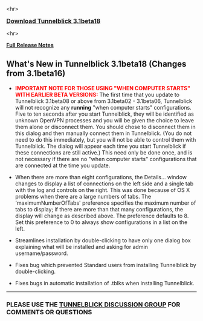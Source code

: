 

&lt;hr&gt;


<font size='3'><b><a href='http://code.google.com/p/tunnelblick/downloads/detail?name=Tunnelblick_3.1beta18.dmg'>Download Tunnelblick 3.1beta18</a></b></font>


&lt;hr&gt;



**[Full Release Notes](RlsNotes.md)**

## What's New in Tunnelblick 3.1beta18 (Changes from 3.1beta16) ##
  * <font color='red'><b>IMPORTANT NOTE FOR THOSE USING "WHEN COMPUTER STARTS" WITH EARLIER BETA VERSIONS:</b></font> The first time that you update to Tunnelblick 3.1beta08 or above from 3.1beta02 - 3.1beta06, Tunnelblick will not recognize any **running** "when computer starts" configurations. Five to ten seconds after you start Tunnelblick, they will be identified as unknown OpenVPN processes and you will be given the choice to leave them alone or disconnect them. You should chose to disconnect them in this dialog and then manually connect them in Tunnelblick. (You do not need to do this immediately, but you will not be able to control them with Tunnelblick. The dialog will appear each time you start Tunnelblick if these connections are still active.) This need only be done once, and is not necessary if there are no "when computer starts" configurations that are connected at the time you update.



  * When there are more than eight configurations, the Details… window changes to display a list of connections on the left side and a single tab with the log and controls on the right. This was done because of OS X problems when there are a large numbers of tabs. The 'maximumNumberOfTabs' preference specifies the maximum number of tabs to display; if there are more than that many configurations, the display will change as described above. The preference defaults to 8. Set this preference to 0 to always show configurations in a list on the left.

  * Streamlines installation by double-clicking to have only one dialog box explaining what will be installed and asking for admin username/password.

  * Fixes bug which prevented Standard users from installing Tunnelblick by double-clicking.

  * Fixes bugs in automatic installation of .tblks when installing Tunnelblick.


---


### PLEASE USE THE [TUNNELBLICK DISCUSSION GROUP](http://groups.google.com/group/tunnelblick-discuss) FOR COMMENTS OR QUESTIONS